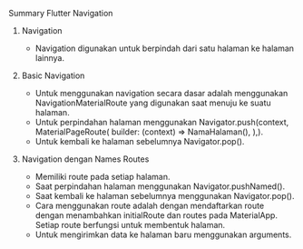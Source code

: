 Summary Flutter Navigation

1. Navigation
    - Navigation digunakan untuk berpindah dari satu halaman ke halaman lainnya.

2. Basic Navigation
    - Untuk menggunakan navigation secara dasar adalah menggunakan NavigationMaterialRoute yang digunakan saat menuju ke suatu halaman.
    - Untuk perpindahan halaman menggunakan Navigator.push(context,
                  MaterialPageRoute(
                    builder: (context) => NamaHalaman(),
                  ),).
    - Untuk kembali ke halaman sebelumnya Navigator.pop().

3. Navigation dengan Names Routes
    - Memiliki route pada setiap halaman.
    - Saat perpindahan halaman menggunakan Navigator.pushNamed().
    - Saat kembali ke halaman sebelumnya menggunakan Navigator.pop().
    - Cara menggunakan route adalah dengan mendaftarkan route dengan menambahkan initialRoute dan routes pada MaterialApp. Setiap route berfungsi untuk membentuk halaman.
    - Untuk mengirimkan data ke halaman baru menggunakan arguments.
